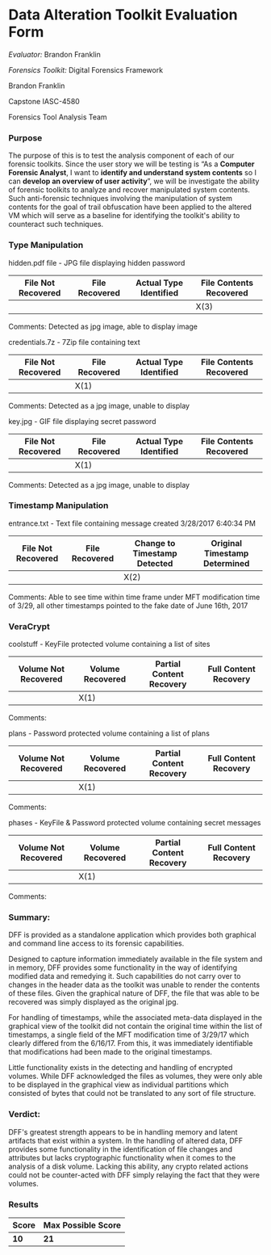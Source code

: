 # Data Alteration Toolkit Evaluation Form

*Evaluator:* Brandon Franklin

*Forensics Toolkit:* Digital Forensics Framework

Brandon Franklin

Capstone IASC-4580

Forensics Tool Analysis Team

### Purpose

The purpose of this is to test the analysis component of each of our forensic toolkits. Since the user story we will be testing is “As a **Computer Forensic Analyst**, I want to **identify and understand system contents** so I can **develop an overview of user activity**”, we will be investigate the ability of forensic toolkits to analyze and recover manipulated system contents. Such anti-forensic techniques involving the manipulation of system contents for the goal of trail obfuscation have been applied to the altered VM which will serve as a baseline for identifying the toolkit's ability to counteract such techniques.

### Type Manipulation
hidden.pdf file - JPG file displaying hidden password

| File Not Recovered | File Recovered | Actual Type Identified | File Contents Recovered |
|---|---|---|---|
|   |   |   |  X(3) |

Comments: Detected as jpg image, able to display image

credentials.7z - 7Zip file containing text

| File Not Recovered | File Recovered | Actual Type Identified | File Contents Recovered |
|---|---|---|---|
|   | X(1)  |   |   |

Comments: Detected as a jpg image, unable to display

key.jpg -  GIF file displaying secret password

| File Not Recovered | File Recovered | Actual Type Identified | File Contents Recovered |
|---|---|---|---|
|   | X(1)  |   |   |

Comments: Detected as a jpg image, unable to display

### Timestamp Manipulation
entrance.txt - Text file containing message created 3/28/2017 6:40:34 PM

| File Not Recovered | File Recovered | Change to Timestamp Detected | Original Timestamp Determined |
|---|---|---|---|
|   |   | X(2)  |   |

Comments: Able to see time within time frame under MFT modification time of 3/29, all other timestamps pointed to the fake date of June 16th, 2017

### VeraCrypt

coolstuff - KeyFile protected volume containing a list of sites

| Volume Not Recovered | Volume Recovered | Partial Content Recovery | Full Content Recovery |
|---|---|---|---|
|   | X(1)  |   |   |

Comments:

plans - Password protected volume containing a list of plans

| Volume Not Recovered | Volume Recovered | Partial Content Recovery | Full Content Recovery |
|---|---|---|---|
|   | X(1)  |   |   |

Comments:

phases - KeyFile & Password protected volume containing secret messages

| Volume Not Recovered | Volume Recovered | Partial Content Recovery | Full Content Recovery |
|---|---|---|---|
|   | X(1)  |   |   |

Comments:

### Summary:

DFF is provided as a standalone application which provides both graphical and command line access to its forensic capabilities.

Designed to capture information immediately available in the file system and in memory, DFF provides some functionality in the way of identifying modified data and remedying it. Such capabilities do not carry over to changes in the header data as the toolkit was unable to render the contents of these files. Given the graphical nature of DFF, the file that was able to be recovered was simply displayed as the original jpg.

For handling of timestamps, while the associated meta-data displayed in the graphical view of the toolkit did not contain the original time within the list of timestamps, a single field of the MFT modification time of 3/29/17 which clearly differed from the 6/16/17. From this, it was immediately identifiable that modifications had been made to the original timestamps.

Little functionality exists in the detecting and handling of encrypted volumes. While DFF acknowledged the files as volumes, they were only able to be displayed in the graphical view as individual partitions which consisted of bytes that could not be translated to any sort of file structure.

### Verdict:
DFF's greatest strength appears to be in handling memory and latent artifacts that exist within a system. In the handling of altered data, DFF provides some functionality in the identification of file changes and attributes but lacks cryptographic functionality when it comes to the analysis of a disk volume. Lacking this ability, any crypto related actions could not be counter-acted with DFF simply relaying the fact that they were volumes.

### Results

| Score | Max Possible Score |
|---|---|
| **10** | **21** |